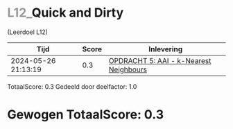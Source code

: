 #  <font color="#999999">L12_</font>Quick and Dirty                                                                                                                       
(Leerdoel L12)

|Tijd|Score|Inlevering|
|---|---|---|
|2024-05-26 21:13:19 |0.3|<a href="https://canvas.hu.nl//courses/39753/assignments/284176/submissions/616">OPDRACHT 5: AAI - k-Nearest Neighbours</a>|

TotaalScore: 0.3
Gedeeld door deelfactor: 1.0
# Gewogen TotaalScore: 0.3
